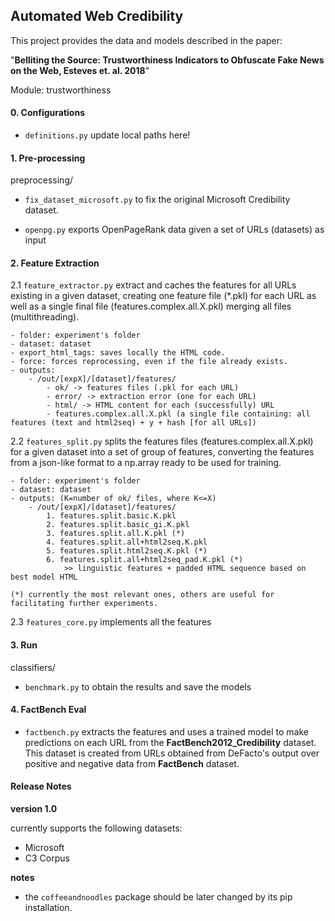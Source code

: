 ## Automated Web Credibility

This project provides the data and models described in the paper:

"**Belliting the Source: Trustworthiness Indicators to Obfuscate Fake News on the Web, Esteves et. al. 2018**"

Module: trustworthiness

#### 0. Configurations

- ``definitions.py`` update local paths here!

#### 1. Pre-processing
preprocessing/

-  ``fix_dataset_microsoft.py`` to fix the original Microsoft Credibility dataset.

- ``openpg.py`` exports OpenPageRank data given a set of URLs (datasets) as input

#### 2. Feature Extraction

2.1 ``feature_extractor.py`` extract and caches the features for all URLs existing in a given dataset, creating one feature file (*.pkl) for each URL as well as a single final file (features.complex.all.X.pkl) merging all files (multithreading).

    - folder: experiment's folder
    - dataset: dataset
    - export_html_tags: saves locally the HTML code.
    - force: forces reprocessing, even if the file already exists.
    - outputs:
        - /out/[expX]/[dataset]/features/
            - ok/ -> features files (.pkl for each URL)
            - error/ -> extraction error (one for each URL)
            - html/ -> HTML content for each (successfully) URL
            - features.complex.all.X.pkl (a single file containing: all features (text and html2seq) + y + hash [for all URLs])

2.2 ``features_split.py`` splits the features files (features.complex.all.X.pkl) for a given dataset into a set of group of features, converting the features from a json-like format to a np.array ready to be used for training.

    - folder: experiment's folder
    - dataset: dataset
    - outputs: (K=number of ok/ files, where K<=X)
        - /out/[expX]/[dataset]/features/
            1. features.split.basic.K.pkl
            2. features.split.basic_gi.K.pkl
            3. features.split.all.K.pkl (*)
            4. features.split.all+html2seq.K.pkl
            5. features.split.html2seq.K.pkl (*)
            6. features.split.all+html2seq_pad.K.pkl (*) 
                >> linguistic features + padded HTML sequence based on best model HTML
    
    (*) currently the most relevant ones, others are useful for facilitating further experiments.

2.3 ``features_core.py`` implements all the features
#### 3. Run
classifiers/

- ``benchmark.py`` to obtain the results and save the models


#### 4. FactBench Eval

- ``factbench.py`` extracts the features and uses a trained model to make predictions on each URL from the **FactBench2012_Credibility** dataset. This dataset is created from URLs obtained from DeFacto's output over positive and negative data from **FactBench** dataset.


#### Release Notes

**version 1.0**

currently supports the following datasets:
- Microsoft
- C3 Corpus

**notes**
- the ``coffeeandnoodles`` package should be later changed by its pip installation.